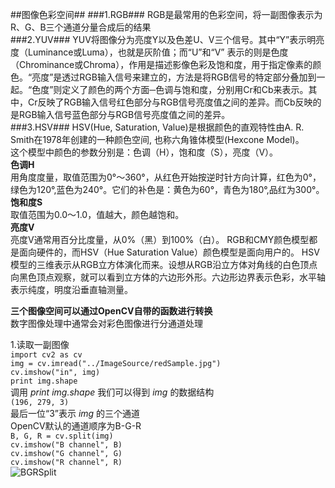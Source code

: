 ##图像色彩空间##
###1.RGB###
RGB是最常用的色彩空间，将一副图像表示为R、G、B三个通道分量合成后的结果  
###2.YUV###
YUV将图像分为亮度Y以及色差U、V三个信号。其中“Y”表示明亮度（Luminance或Luma），也就是灰阶值；而“U”和“V” 表示的则是色度（Chrominance或Chroma），作用是描述影像色彩及饱和度，用于指定像素的颜色。“亮度”是透过RGB输入信号来建立的，方法是将RGB信号的特定部分叠加到一起。“色度”则定义了颜色的两个方面─色调与饱和度，分别用Cr和Cb来表示。其中，Cr反映了RGB输入信号红色部分与RGB信号亮度值之间的差异。而Cb反映的是RGB输入信号蓝色部分与RGB信号亮度值之间的差异。  
###3.HSV###
HSV(Hue, Saturation, Value)是根据颜色的直观特性由A. R. Smith在1978年创建的一种颜色空间, 也称六角锥体模型(Hexcone Model)。  
这个模型中颜色的参数分别是：色调（H），饱和度（S），亮度（V）。  
**色调H**   
用角度度量，取值范围为0°～360°，从红色开始按逆时针方向计算，红色为0°，绿色为120°,蓝色为240°。它们的补色是：黄色为60°，青色为180°,品红为300°。  
**饱和度S**  
取值范围为0.0～1.0，值越大，颜色越饱和。  
**亮度V**  
亮度V通常用百分比度量，从0%（黑）到100%（白）。
RGB和CMY颜色模型都是面向硬件的，而HSV（Hue Saturation Value）颜色模型是面向用户的。
HSV模型的三维表示从RGB立方体演化而来。设想从RGB沿立方体对角线的白色顶点向黑色顶点观察，就可以看到立方体的六边形外形。六边形边界表示色彩，水平轴表示纯度，明度沿垂直轴测量。

**三个图像空间可以通过OpenCV自带的函数进行转换**  
数字图像处理中通常会对彩色图像进行分通道处理  

1.读取一副图像  
`import cv2 as cv`  
`img = cv.imread("../ImageSource/redSample.jpg")`  
`cv.imshow("in", img)`  
`print img.shape`  
调用 *print img.shape* 我们可以得到 *img* 的数据结构  
`(196, 279, 3)`  
最后一位“3”表示 *img* 的三个通道  
OpenCV默认的通道顺序为B-G-R  
`B, G, R = cv.split(img)`  
`cv.imshow("B channel", B)`  
`cv.imshow("G channel", G)`  
`cv.imshow("R channel", R)`  
![BGRSplit]("accessories/BGRSplit.png")
